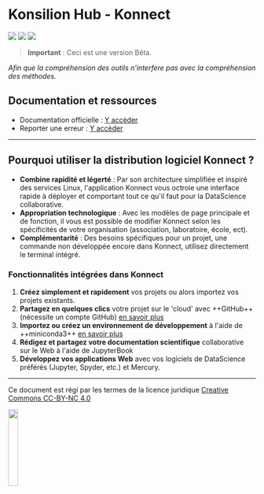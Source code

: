 # Konsilion Hub - Konnect

![](https://img.shields.io/badge/Maintenu-Oui-success.svg)
![](https://img.shields.io/github/languages/top/Konsilion/Konnect?style=?style=for-the-badge)
![](https://img.shields.io/github/repo-size/Konsilion/Konnect?style=?style=for-the-badge)

> **Important** : Ceci est une version Bêta.

*Afin que la compréhension des outils n'interfere pas avec la compréhension des méthodes.*

## Documentation et ressources

* Documentation officielle : [Y accèder](https://konsilion.github.io/Konnect)
* Reporter une erreur : [Y accèder](https://github.com/Konsilion/Konnect/issues)

---


## Pourquoi utiliser la distribution logiciel Konnect ?

- **Combine rapidité et légerté** : Par son architecture simplifiée et inspiré des services Linux, l'application Konnect vous octroie une interface rapide à déployer et comportant tout ce qu'il faut pour la DataScience collaborative.
- **Appropriation technologique** : Avec les modèles de page principale et de fonction, il vous est possible de modifier Konnect selon les spécificités de votre organisation (association, laboratoire, école, ect).
- **Complémentarité** : Des besoins spécifiques pour un projet, une commande non développée encore dans Konnect, utilisez directement le terminal intégré.


### Fonctionnalités intégrées dans Konnect

1. **Créez simplement et rapidement** vos projets ou alors importez vos projets existants.
2. **Partagez en quelques clics** votre projet sur le 'cloud' avec ++GitHub++ (nécessite un compte GitHub) [en savoir plus](https://github.com)
3. **Importez ou créez un environnement de développement** à l'aide de ++miniconda3++ [en savoir plus](https://docs.conda.io/en/latest/miniconda.html)
3. **Rédigez et partagez votre documentation scientifique** collaborative sur le Web à l'aide de JupyterBook
4. **Développez vos applications Web** avec vos logiciels de DataScience préférés (Jupyter, Spyder, etc.) et Mercury.




---

Ce document est régi par les termes de la licence juridique [Creative Commons CC-BY-NC 4.0](https://creativecommons.org/licenses/by-nc/4.0/deed.fr) 

<img style="display: center; margin: 0 auto;" src="https://mirrors.creativecommons.org/presskit/buttons/88x31/png/by-nc.png" width="20%">
